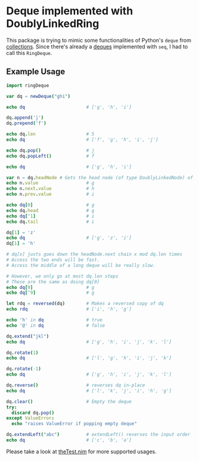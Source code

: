 # Deque implemented with DoublyLinkedRing

This package is trying to mimic some functionalities of Python's `deque` from [collections](https://docs.python.org/2/library/collections.html#collections.deque). Since there's already a [deques](https://nim-lang.org/docs/deques.html) implemented with `seq`, I had to call this `RingDeque`.

## Example Usage

```nim
import ringDeque

var dq = newDeque("ghi")

echo dq                       # ['g', 'h', 'i']

dq.append('j')
dq.prepend('f')

echo dq.len                   # 5
echo dq                       # ['f', 'g', 'h', 'i', 'j']

echo dq.pop()                 # j
echo dq.popLeft()             # f

echo dq                       # ['g', 'h', 'i']

var n = dq.headNode # Gets the head node (of type DoublyLinkedNode) of the deque
echo n.value                  # g
echo n.next.value             # h
echo n.prev.value             # i

echo dq[0]                    # g
echo dq.head                  # g
echo dq[^1]                   # i
echo dq.tail                  # i

dq[1] = 'z'
echo dq                       # ['g', 'z', 'i']
dq[1] = 'h'

# dq[x] justs goes down the headNode.next chain x mod dq.len times
# Access the two ends will be fast.
# Access the middle of a long deque will be really slow.

# However, we only go at most dq.len steps
# These are the same as doing dq[0]
echo dq[9]                    # g
echo dq[^9]                   # g

let rdq = reversed(dq)        # Makes a reversed copy of dq
echo rdq                      # ['i', 'h', 'g']

echo 'h' in dq                # true
echo '@' in dq                # false

dq.extend("jkl")
echo dq                       # ['g', 'h', 'i', 'j', 'k', 'l']

dq.rotate(1)
echo dq                       # ['l', 'g', 'h', 'i', 'j', 'k']

dq.rotate(-1)
echo dq                       # ['g', 'h', 'i', 'j', 'k', 'l']

dq.reverse()                  # reverses dq in-place
echo dq                       # ['l', 'k', 'j', 'i', 'h', 'g']

dq.clear()                    # Empty the deque
try:
  discard dq.pop()
except ValueError:
  echo "raises ValueError if popping empty deque"

dq.extendLeft("abc")          # extendLeft() reverses the input order
echo dq                       # ['c', 'b', 'a']

```

Please take a look at [theTest.nim](tests/theTest.nim) for more supported usages.
